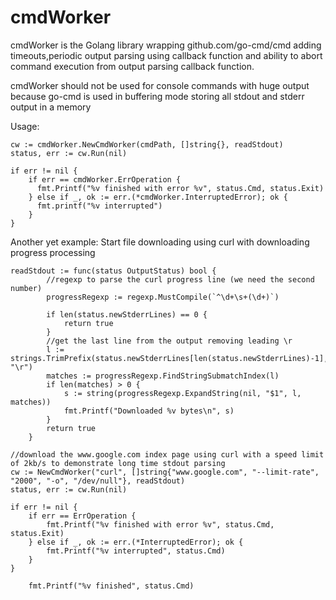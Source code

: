# cmdWorker

cmdWorker is the Golang library wrapping github.com/go-cmd/cmd adding timeouts,periodic output parsing using callback function and ability to abort command execution from output parsing callback function.

cmdWorker should not be used for console commands with huge output because go-cmd is used in buffering mode storing all stdout and stderr output in a memory

Usage:
```
cw := cmdWorker.NewCmdWorker(cmdPath, []string{}, readStdout)
status, err := cw.Run(nil)

if err != nil {
    if err == cmdWorker.ErrOperation {
      fmt.Printf("%v finished with error %v", status.Cmd, status.Exit)
    } else if _, ok := err.(*cmdWorker.InterruptedError); ok {
      fmt.printf("%v interrupted")
    }
}
```

Another yet example:
Start file downloading using curl with downloading progress processing

```
readStdout := func(status OutputStatus) bool {
        //regexp to parse the curl progress line (we need the second number)
		progressRegexp := regexp.MustCompile(`^\d+\s+(\d+)`)
		
		if len(status.newStderrLines) == 0 {
			return true
		}
		//get the last line from the output removing leading \r
		l := strings.TrimPrefix(status.newStderrLines[len(status.newStderrLines)-1], "\r")
		matches := progressRegexp.FindStringSubmatchIndex(l)
		if len(matches) > 0 {
			s := string(progressRegexp.ExpandString(nil, "$1", l, matches))
			fmt.Printf("Downloaded %v bytes\n", s)
		}
		return true
	}

//download the www.google.com index page using curl with a speed limit of 2kb/s to demonstrate long time stdout parsing
cw := NewCmdWorker("curl", []string{"www.google.com", "--limit-rate", "2000", "-o", "/dev/null"}, readStdout)
status, err := cw.Run(nil)

if err != nil {
    if err == ErrOperation {
        fmt.Printf("%v finished with error %v", status.Cmd, status.Exit)
    } else if _, ok := err.(*InterruptedError); ok {
        fmt.Printf("%v interrupted", status.Cmd)
    }
}

	fmt.Printf("%v finished", status.Cmd)
```

